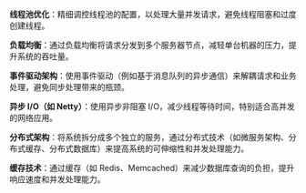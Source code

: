 **线程池优化**：精细调控线程池的配置，以处理大量并发请求，避免线程阻塞和过度创建线程。

**负载均衡**：通过负载均衡将请求分发到多个服务器节点，减轻单台机器的压力，提升系统的吞吐量。

**事件驱动架构**：使用事件驱动（例如基于消息队列的异步通信）来解耦请求和业务处理，避免同步处理带来的瓶颈。

**异步 I/O（如 Netty）**：使用异步非阻塞 I/O，减少线程等待时间，特别适合高并发的网络应用。

**分布式架构**：将系统拆分成多个独立的服务，通过分布式技术（如微服务架构、分布式缓存、分布式数据库）来提高系统的可伸缩性和并发处理能力。

**缓存技术**：通过缓存（如 Redis、Memcached）来减少数据库查询的负担，提升响应速度和并发处理能力。

